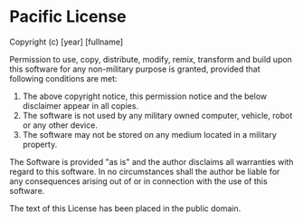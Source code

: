 # Pacific License

Copyright (c) [year] [fullname]

Permission to use, copy, distribute, modify, remix, transform and build upon this software for any non-military
purpose is granted, provided that following conditions are met:
1. The above copyright notice, this permission notice and the below disclaimer appear in all copies.
2. The software is not used by any military owned computer, vehicle, robot or any other device.
3. The software may not be stored on any medium located in a military property.

The Software is provided "as is" and the author disclaims all warranties with regard to this software. In no circumstances shall the author be liable for any consequences arising out of or in connection with the use of this software. 

The text of this License has been placed in the public domain.